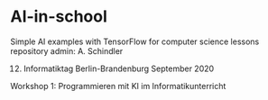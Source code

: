 # AI-in-school
Simple AI examples with TensorFlow for computer science lessons
repository admin: A. Schindler

12. Informatiktag Berlin-Brandenburg
September 2020

Workshop 1: Programmieren mit KI im Informatikunterricht
